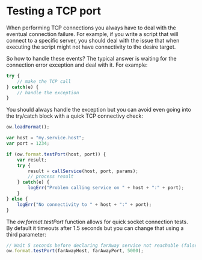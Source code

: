 # Testing a TCP port

When performing TCP connections you always have to deal with the eventual connection failure. For example, if you write a script that will connect to a specific server, you should deal with the issue that when executing the script might not have connectivity to the desire target.

So how to handle these events? The typical answer is waiting for the connection error exception and deal with it. For example:

````javascript
try {
    // make the TCP call
} catch(e) {
    // handle the exception
}
````

You should always handle the exception but you can avoid even going into the try/catch block with a quick TCP connectivy check:

````javascript
ow.loadFormat();

var host = "my.service.host";
var port = 1234;

if (ow.format.testPort(host, port)) {
    var result;
    try {
        result = callService(host, port, params);
        // process result
    } catch(e) {
        logErr("Problem calling service on " + host + ":" + port);
    }
} else {
    logErr("No connectivity to " + host + ":" + port);
}
````

The _ow.format.testPort_ function allows for quick socket connection tests. By default it timeouts after 1.5 seconds but you can change that using a third parameter:

````javascript
// Wait 5 seconds before declaring farAway service not reachable (false)
ow.format.testPort(farAwayHost, farAwayPort, 5000);
````